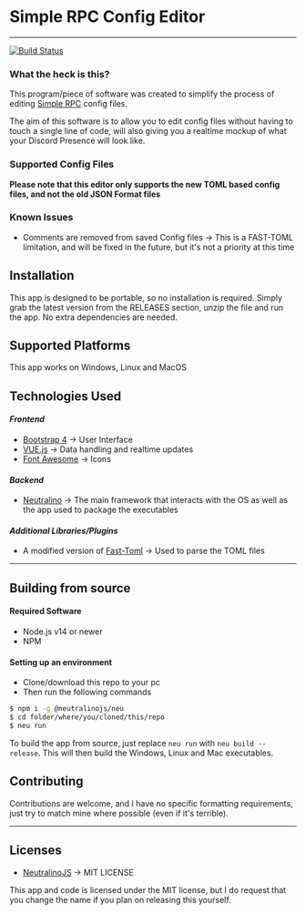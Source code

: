# Simple RPC Config Editor

---

[![Build Status](https://ci.explodingcreeper.me/buildStatus/icon?job=Simple+RPC+Config+Editor%2FDev+Builds)](https://ci.explodingcreeper.me/view/HypherionMC's%20Projects/job/Simple%20RPC%20Config%20Editor/job/Dev%20Builds/)

### What the heck is this?

This program/piece of software was created to simplify the process of editing [Simple RPC](https://www.curseforge.com/minecraft/mc-mods/simple-discord-rpc) config files.

The aim of this software is to allow you to edit config files without having to touch a single line of code, will also giving you a realtime mockup of what your Discord Presence will look like.

### Supported Config Files

**Please note that this editor only supports the new TOML based config files, and not the old JSON Format files**

### Known Issues

* Comments are removed from saved Config files -> This is a FAST-TOML limitation, and will be fixed in the future, but it's not a priority at this time

## Installation

This app is designed to be portable, so no installation is required. Simply grab the latest version from the RELEASES section, unzip the file and run the app. No extra dependencies are needed.

## Supported Platforms

This app works on Windows, Linux and MacOS

## Technologies Used

#### _Frontend_

* [Bootstrap 4](https://getbootstrap.com) -> User Interface
* [VUE.js](https://vuejs.org/) -> Data handling and realtime updates
* [Font Awesome](https://fontawesome.com/) -> Icons

#### _Backend_

* [Neutralino](https://neutralino.js.org/) -> The main framework that interacts with the OS as well as the app used to package the executables

#### _Additional Libraries/Plugins_

* A modified version of [Fast-Toml](https://github.com/hypherionmc/fast-toml/) -> Used to parse the TOML files

---

## Building from source

#### Required Software

* Node.js v14 or newer
* NPM

#### Setting up an environment

* Clone/download this repo to your pc
* Then run the following commands

```bash
$ npm i -g @neutralinojs/neu
$ cd folder/where/you/cloned/this/repo
$ neu run
```

To build the app from source, just replace `neu run` with `neu build --release`. This will then build the Windows, Linux and Mac executables.


## Contributing

Contributions are welcome, and I have no specific formatting requirements, just try to match mine where possible (even if it's terrible).


---

## Licenses

* [NeutralinoJS](https://github.com/neutralinojs/neutralinojs/blob/master/LICENSE) -> MIT LICENSE

This app and code is licensed under the MIT license, but I do request that you change the name if you plan on releasing this yourself.

